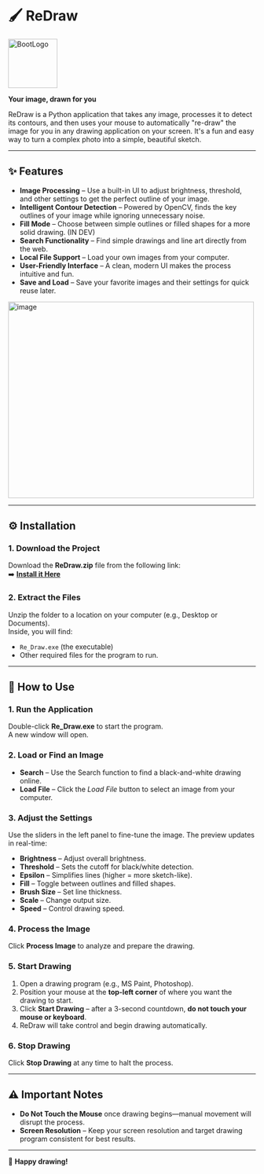 # 🖌️ ReDraw 
<img width="100" height="100" alt="BootLogo" src="https://github.com/user-attachments/assets/a18cd75e-0523-4481-9bb3-35094dab21b6" />  

**Your image, drawn for you**  

ReDraw is a Python application that takes any image, processes it to detect its contours, and then uses your mouse to automatically "re-draw" the image for you in any drawing application on your screen. It's a fun and easy way to turn a complex photo into a simple, beautiful sketch.

---

## ✨ Features
- **Image Processing** – Use a built-in UI to adjust brightness, threshold, and other settings to get the perfect outline of your image.  
- **Intelligent Contour Detection** – Powered by OpenCV, finds the key outlines of your image while ignoring unnecessary noise.  
- **Fill Mode** – Choose between simple outlines or filled shapes for a more solid drawing. (IN DEV) 
- **Search Functionality** – Find simple drawings and line art directly from the web.  
- **Local File Support** – Load your own images from your computer.  
- **User-Friendly Interface** – A clean, modern UI makes the process intuitive and fun.  
- **Save and Load** – Save your favorite images and their settings for quick reuse later.

<img width="500" height="400" alt="image" src="https://github.com/user-attachments/assets/ee91bd44-44d6-4cc5-99a1-958d4c7a4add" />


---

## ⚙️ Installation

### 1. Download the Project
Download the **ReDraw.zip** file from the following link:  
➡️ **[Install it Here](https://drive.google.com/drive/folders/1MxACh0ZIvjDkn9YNC6QR-2ih2ybDodEE)**

### 2. Extract the Files
Unzip the folder to a location on your computer (e.g., Desktop or Documents).  
Inside, you will find:
- `Re_Draw.exe` (the executable)
- Other required files for the program to run.

---

## 🚀 How to Use

### 1. Run the Application
Double-click **Re_Draw.exe** to start the program.  
A new window will open.

### 2. Load or Find an Image
- **Search** – Use the Search function to find a black-and-white drawing online.  
- **Load File** – Click the *Load File* button to select an image from your computer.

### 3. Adjust the Settings
Use the sliders in the left panel to fine-tune the image. The preview updates in real-time:  
- **Brightness** – Adjust overall brightness.  
- **Threshold** – Sets the cutoff for black/white detection.  
- **Epsilon** – Simplifies lines (higher = more sketch-like).  
- **Fill** – Toggle between outlines and filled shapes.  
- **Brush Size** – Set line thickness.  
- **Scale** – Change output size.  
- **Speed** – Control drawing speed.

### 4. Process the Image
Click **Process Image** to analyze and prepare the drawing.

### 5. Start Drawing
1. Open a drawing program (e.g., MS Paint, Photoshop).  
2. Position your mouse at the **top-left corner** of where you want the drawing to start.  
3. Click **Start Drawing** – after a 3-second countdown, **do not touch your mouse or keyboard**.  
4. ReDraw will take control and begin drawing automatically.

### 6. Stop Drawing
Click **Stop Drawing** at any time to halt the process.

---

## ⚠️ Important Notes
- **Do Not Touch the Mouse** once drawing begins—manual movement will disrupt the process.  
- **Screen Resolution** – Keep your screen resolution and target drawing program consistent for best results.  

---

🎨 **Happy drawing!**
